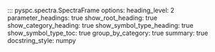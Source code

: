::: pyspc.spectra.SpectraFrame
    options:
      heading_level: 2
      parameter_headings: true
      show_root_heading: true
      show_category_heading: true
      show_symbol_type_heading: true
      show_symbol_type_toc: true
      group_by_category: true
      summary: true
      docstring_style: numpy
